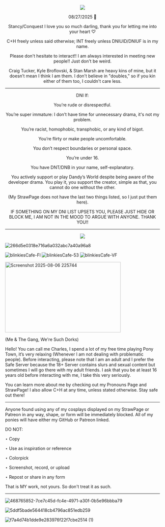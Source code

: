 <p align="center"> <img src="https://komarev.com/ghpvc/?username=charleswasaway&color=blue"> </p>


<p align="center">08/27/2025 💓

<p align="center">Stancy/Conquest I love you so much darling, thank you for letting me into your heart ♡

<p align="center">C+H freely unless said otherwise; INT freely unless DNIUID/DNIUF is in my name.

<p align="center">Please don't hesitate to interact!! I am always interested in meeting new people!! Just don't be weird.

<p align="center">Craig Tucker, Kyle Broflovski, & Stan Marsh are heavy kins of mine, but it doesn’t mean I think I am them. I don't believe in "doubles," so if you kin either of them too, I couldn't care less.

------------------------------------------------------------------------------------------------------------------

<p align="center">DNI If:

<p align="center">You’re rude or disrespectful.

<p align="center">You’re super immature: I don’t have time for unnecessary drama, it's not my problem.

<p align="center">You’re racist, homophobic, transphobic, or any kind of bigot.

<p align="center">You’re flirty or make people uncomfortable.

<p align="center">You don’t respect boundaries or personal space.

<p align="center">You’re under 16.

<p align="center">You have DNT/DNB in your name, self-explanatory.

<p align="center">You actively support or play Dandy’s World despite being aware of the developer drama. You play it, you support the creator, simple as that, you cannot do one without the other.

<p align="center">(My StrawPage does not have the last two things listed, so I just put them here).

<p align="center">IF SOMETHING ON MY DNI LIST UPSETS YOU, PLEASE JUST HIDE OR BLOCK ME, I AM NOT IN THE MOOD TO ARGUE WITH ANYONE. THANK YOU!! 

------------------------------------------------------------------------------------------------------------------

<p align="center">
  <a href="https://github.com/kittinan/spotify-github-profile">
    <img src="https://spotify-github-profile.kittinanx.com/api/view?uid=oqhfu5vc1lyvi4oew35ue4ddw&cover_image=true&theme=default&show_offline=true&background_color=1d065b&interchange=false&bar_color=bebec6&bar_color_cover=false" />
  </a>
</p>


![266d5e0318e716a6a032abc7a40a96a8](https://github.com/user-attachments/assets/0bc2df70-4bef-470f-bbc4-2393f0c485ab)

![blinkiesCafe-Fl](https://github.com/user-attachments/assets/b428dcde-6bf6-4bbd-b1a0-1269110f7c81)
![blinkiesCafe-53](https://github.com/user-attachments/assets/411deb7e-dd5e-4790-8e7b-0a1027ed0531)
![blinkiesCafe-VF](https://github.com/user-attachments/assets/8ddb8160-cada-45a2-b825-fb6436bd2e62)


<img width="376" height="229" alt="Screenshot 2025-08-06 225744" src="https://github.com/user-attachments/assets/148967e2-4db2-42e8-9cf8-ba2f8072b4f3" />

(Me & The Gang, We're Such Dorks)


Hello! You can call me Charles, I spend a lot of my free time playing Pony Town, it’s very relaxing (Whenever I am not dealing with problematic people). Before interacting, please note that I am an adult and I prefer the Safe Server because the 18+ Server contains slurs and sexual content but sometimes I will go there with my adult friends. I ask that you be at least 16 years old before interacting with me, I take this very seriously.

You can learn more about me by checking out my Pronouns Page and StrawPage! I also allow C+H at any time, unless stated otherwise.
Stay safe out there!

------------------------------------------------------------------------------------------------------------------
 
Anyone found using any of my cosplays displayed on my StrawPage or Patreon in any way, shape, or form will be immediately blocked. All of my ponies will have either my GitHub or Patreon linked.

DO NOT:

⋆ Copy

⋆ Use as inspiration or reference

⋆ Colorpick

⋆ Screenshot, record, or upload

⋆ Repost or share in any form

That is MY work, not yours. So don't treat it as such.

------------------------------------------------------------------------------------------------------------------

![468765852-7ce7c45d-fc4e-4971-a30f-0b5e96bbba79](https://github.com/user-attachments/assets/da27b301-3c4c-4352-bdb1-75d761c46f97)

![5ddf5bade564418cb4796ac851edb259](https://github.com/user-attachments/assets/c8a25669-bf77-4936-9ce2-47ab49b1f42b)

![f7a4d74b1dde9e283976f22f7cbe2514 (1)](https://github.com/user-attachments/assets/54ae6bbe-597b-4e90-bc90-9f60cb752106)
